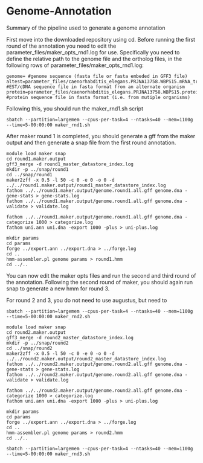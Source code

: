 # Genome-Annotation
Summary of the pipeline used to generate a genome annotation

First move into the downloaded repository using cd.
Before running the first round of the annotation you need to edit the parameter_files/maker_opts_rnd1.log for use. Specifically you need to define the relative path to the genome file and the ortholog files, in the following rows of parameter_files/maker_opts_rnd1.log:

```
genome= #genome sequence (fasta file or fasta embeded in GFF3 file)
altest=parameter_files/caenorhabditis_elegans.PRJNA13758.WBPS15.mRNA_transcripts.fa,parameter_files/strongyloides_ratti.PRJEB125.WBPS15.mRNA_transcripts.fa #EST/cDNA sequence file in fasta format from an alternate organism
protein=parameter_files/caenorhabditis_elegans.PRJNA13758.WBPS15.protein.fa,parameter_files/strongyloides_ratti.PRJEB125.WBPS15.protein.fa  #protein sequence file in fasta format (i.e. from mutiple organisms)
```

Following this, you should run the maker_rnd1.sh script

```
sbatch --partition=largemem --cpus-per-task=4 --ntasks=40 --mem=1100g --time=5-00:00:00 maker_rnd1.sh
```

After maker round 1 is completed, you should generate a gff from the maker output and then generate a snap file from the first round annotation.

```
module load maker snap
cd round1.maker.output
gff3_merge -d round1_master_datastore_index.log
mkdir -p ../snap/round1
cd ../snap/round1
maker2zff -x 0.5 -l 50 -c 0 -e 0 -o 0 -d ../../round1.maker.output/round1_master_datastore_index.log
fathom ../../round1.maker.output/genome.round1.all.gff genome.dna -gene-stats > gene-stats.log
fathom ../../round1.maker.output/genome.round1.all.gff genome.dna -validate > validate.log

fathom ../../round1.maker.output/genome.round1.all.gff genome.dna -categorize 1000 > categorize.log
fathom uni.ann uni.dna -export 1000 -plus > uni-plus.log

mkdir params
cd params
forge ../export.ann ../export.dna > ../forge.log
cd ..
hmm-assembler.pl genome params > round1.hmm
cd ../..
```

You can now edit the maker opts files and run the second and third round of the annotation. Following the second round of maker, you should again run snap to generate a new hmm for round 3.

For round 2 and 3, you do not need to use augustus, but need to 

```
sbatch --partition=largemem --cpus-per-task=4 --ntasks=40 --mem=1100g --time=5-00:00:00 maker_rnd2.sh
```

```
module load maker snap
cd round2.maker.output
gff3_merge -d round2_master_datastore_index.log
mkdir -p ../snap/round2
cd ../snap/round2
maker2zff -x 0.5 -l 50 -c 0 -e 0 -o 0 -d ../../round2.maker.output/round2_master_datastore_index.log
fathom ../../round2.maker.output/genome.round2.all.gff genome.dna -gene-stats > gene-stats.log
fathom ../../round2.maker.output/genome.round2.all.gff genome.dna -validate > validate.log

fathom ../../round2.maker.output/genome.round2.all.gff genome.dna -categorize 1000 > categorize.log
fathom uni.ann uni.dna -export 1000 -plus > uni-plus.log

mkdir params
cd params
forge ../export.ann ../export.dna > ../forge.log
cd ..
hmm-assembler.pl genome params > round2.hmm
cd ../..
```

```
sbatch --partition=largemem --cpus-per-task=4 --ntasks=40 --mem=1100g --time=5-00:00:00 maker_rnd3.sh
```
